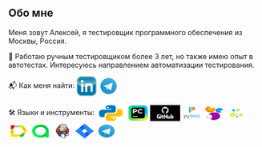 ## Обо мне

Меня зовут Алексей, я тестировщик программного обеспечения из Москвы, Россия.

📝 Работаю ручным тестировщиком более 3 лет, но также имею опыт в автотестах. Интересуюсь направлением автоматизации тестирования.

📬 Как меня найти:
<a href="https://www.linkedin.com/in/lexaeliseev/"><img src="source/linkedin.webp" width="40" height="40" style="vertical-align: middle;"></a>
<a href="https://t.me/lexaeliseev"><img src="source/Telegram.svg" width="40" height="40" style="vertical-align: middle;"></a>

🛠️ Языки и инструменты:
<img src="source/python.png" width="60" height="40" style="vertical-align: middle;">
<img src="source/pycharm.png" width="40" height="32" style="vertical-align: middle;">
<img src="source/github.png" width="60" height="32" style="vertical-align: middle;">
<img src="source/pytest.png" width="40" height="32" style="vertical-align: middle;">
<img src="source/Selenide.png" width="40" height="32" style="vertical-align: middle;">
<img src="source/Selene.png" width="40" height="32" style="vertical-align: middle;">
<img src="source/Allure_Report.svg" width="40" height="32" style="vertical-align: middle;">
<img src="source/Allure_TestOps.svg" width="40" height="32" style="vertical-align: middle;">
<img src="source/Jenkins.svg" width="40" height="32" style="vertical-align: middle;">
<img src="source/Jira.svg" width="40" height="32" style="vertical-align: middle;">
<img src="source/Telegram.svg" width="40" height="32" style="vertical-align: middle;">
